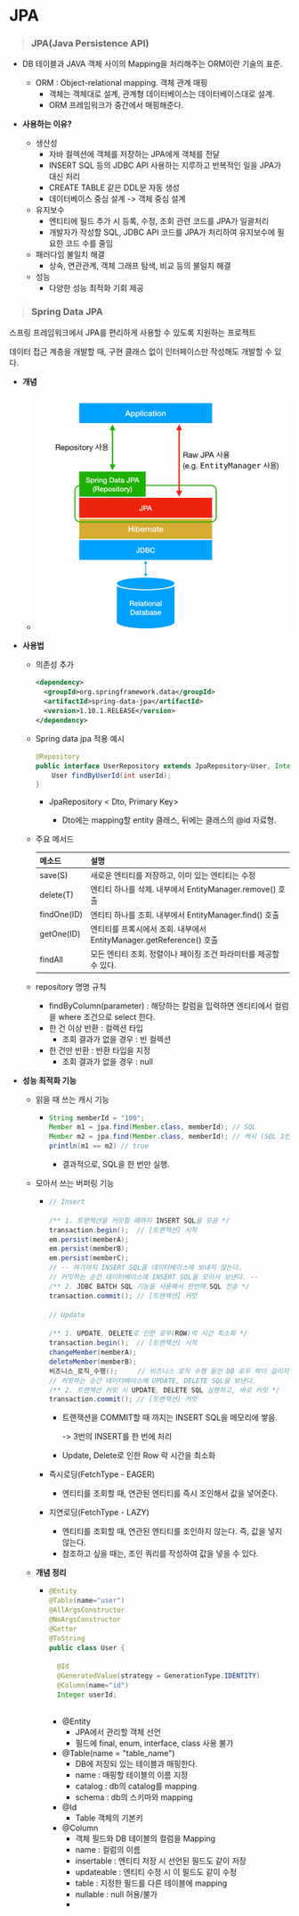 # JPA

> ### JPA(Java Persistence API)

+ DB 테이블과 JAVA 객체 사이의 Mapping을 처리해주는 ORM이란 기술의 표준.

  + ORM : Object-relational mapping. 객체 관계 매핑
    + 객체는 객체대로 설계, 관계형 데이터베이스는 데이터베이스대로 설계.
    + ORM 프레임워크가 중간에서 매핑해준다.

  

+ **사용하는 이유?**

  + 생산성
    + 자바 컬렉션에 객체를 저장하는 JPA에게 객체를 전달
    + INSERT SQL 등의 JDBC API 사용하는 지루하고 반복적인 일을 JPA가 대신 처리
    + CREATE TABLE 같은 DDL문 자동 생성
    + 데이터베이스 중심 설계 -> 객체 중심 설계
  + 유지보수
    + 엔티티에 필드 추가 시 등록, 수정, 조회 관련 코드를 JPA가 일괄처리
    + 개발자가 작성할 SQL, JDBC API 코드를 JPA가 처리하여 유지보수에 필요한 코드 수를 줄임
  + 패러다임 불일치 해결
    + 상속, 연관관계, 객체 그래프 탐색, 비교 등의 불일치 해결
  + 성능
    + 다양한 성능 최적화 기회 제공



> ### Spring Data JPA

  스프링 프레임워크에서 JPA를 편리하게 사용할 수 있도록 지원하는 프로젝트

  데이터 접근 계층을 개발할 때, 구현 클래스 없이 인터페이스만 작성해도 개발할 수 있다.



+ **개념**
  + ![image-20200522021956794](img/image-20200522021956794.png)



+ **사용법**

  + 의존성 추가

    ```xml
    <dependency>
      <groupId>org.springframework.data</groupId>
      <artifactId>spring-data-jpa</artifactId>
      <version>1.10.1.RELEASE</version>
    </dependency>
    ```

  + Spring data jpa 적용 예시

    ```java
    @Repository
    public interface UserRepository extends JpaRepository<User, Integer>{
    	User findByUserId(int userId);
    }
    ```

    + JpaRepository < Dto, Primary Key>

      + Dto에는 mapping할 entity 클래스, 뒤에는 클래스의 @id 자료형.

      

  + 주요 메서드

    | 메소드      | 설명                                                         |
    | ----------- | ------------------------------------------------------------ |
    | save(S)     | 새로운 엔티티를 저장하고, 이미 있는 엔티티는 수정            |
    | delete(T)   | 엔티티 하나를 삭제. 내부에서 EntityManager.remove() 호출     |
    | findOne(ID) | 엔티티 하나를 조회. 내부에서 EntityManager.find() 호출       |
    | getOne(ID)  | 엔티티를 프록시에서 조회. 내부에서 EntityManager.getReference() 호출 |
    | findAll     | 모든 엔티티 조회. 정렬이나 페이징 조건 파라미터를 제공할 수 있다. |

  + repository 명명 규칙

    + findByColumn(parameter) : 해당하는 칼럼을 입력하면 엔티티에서 컬럼을 where 조건으로 select 한다.
    + 한 건 이상 반환 : 컬렉션 타입
      + 조회 결과가 없을 경우 : 빈 컬렉션
    + 한 건만 반환 : 반환 타입을 지정
      + 조회 결과가 없을 경우 : null

+ **성능 최적화 기능**

  + 읽을 때 쓰는 캐시 기능

    + ```java
      String memberId = "100"; 
      Member m1 = jpa.find(Member.class, memberId); // SQL 
      Member m2 = jpa.find(Member.class, memberId); // 캐시 (SQL 1번만 실행, m1을 가져옴)
      println(m1 == m2) // true
      
      ```

      + 결과적으로, SQL을 한 번만 실행.

      

  + 모아서 쓰는 버퍼링 기능

    + ```java
      // Insert
      
      /** 1. 트랜잭션을 커밋할 때까지 INSERT SQL을 모음 */
      transaction.begin();  // [트랜잭션] 시작
      em.persist(memberA); 
      em.persist(memberB); 
      em.persist(memberC); 
      // -- 여기까지 INSERT SQL을 데이터베이스에 보내지 않는다.
      // 커밋하는 순간 데이터베이스에 INSERT SQL을 모아서 보낸다. --
      /** 2. JDBC BATCH SQL 기능을 사용해서 한번에 SQL 전송 */
      transaction.commit(); // [트랜잭션] 커밋
      
      // Update
      
      /** 1. UPDATE, DELETE로 인한 로우(ROW)락 시간 최소화 */
      transaction.begin();  // [트랜잭션] 시작
      changeMember(memberA);  
      deleteMember(memberB);  
      비즈니스_로직_수행();     // 비즈니스 로직 수행 동안 DB 로우 락이 걸리지 않는다.    
      // 커밋하는 순간 데이터베이스에 UPDATE, DELETE SQL을 보낸다.
      /** 2. 트랜잭션 커밋 시 UPDATE, DELETE SQL 실행하고, 바로 커밋 */
      transaction.commit(); // [트랜잭션] 커밋
      
      
      ```

      + 트랜잭션을 COMMIT할 때 까지는 INSERT SQL을 메모리에 쌓음.

        -> 3번의 INSERT를 한 번에 처리

      + Update, Delete로 인한 Row 락 시간을 최소화

      

    + 즉시로딩(FetchType - EAGER)

      + 엔티티를 조회할 때, 연관된 엔티티를 즉시 조인해서 값을 넣어준다.

    + 지연로딩(FetchType - LAZY)

      + 엔티티를 조회할 때, 연관된 엔티티를 조인하지 않는다. 즉, 값을 넣지 않는다.
      + 참조하고 싶을 때는, 조인 쿼리를 작성하여 값을 넣을 수 있다.

    

     

  + **개념 정리**

    + ```java
      @Entity
      @Table(name="user")
      @AllArgsConstructor
      @NoArgsConstructor
      @Getter
      @ToString
      public class User {
      	
      	@Id
      	@GeneratedValue(strategy = GenerationType.IDENTITY)
      	@Column(name="id")
      	Integer userId;
      	
      ```

      + @Entity
        + JPA에서 관리할 객체 선언 
        + 필드에 final, enum, interface, class 사용 불가
      + @Table(name = "table_name")
        + DB에 저장되 있는 테이블과 매핑한다.
        + name : 매핑할 테이블의 이름 지정
        + catalog : db의 catalog를 mapping
        + schema : db의 스키마와 mapping
      + @Id
        + Table 객체의 기본키
      + @Column
        + 객체 필드와 DB 테이블의 컬럼을 Mapping
        + name : 컬럼의 이름
        + insertable : 엔티티 저장 시 선언된 필드도 같이 저장
        + updateable : 엔티티 수정 시 이 필드도 같이 수정
        + table : 지정한 필드를 다른 테이블에 mapping
        + nullable : null 허용/불가
        + 